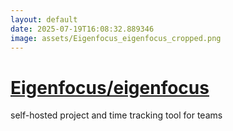 ```yaml
---
layout: default
date: 2025-07-19T16:08:32.889346
image: assets/Eigenfocus_eigenfocus_cropped.png
---
```


# [Eigenfocus/eigenfocus](https://github.com/Eigenfocus/eigenfocus)

self-hosted project and time tracking tool for teams
